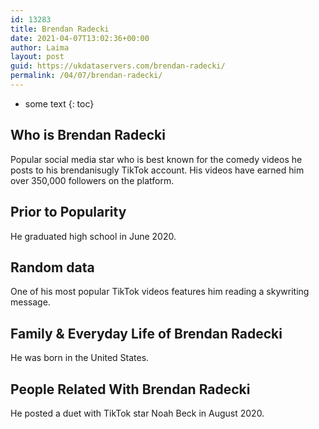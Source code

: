 ```yaml
---
id: 13283
title: Brendan Radecki
date: 2021-04-07T13:02:36+00:00
author: Laima
layout: post
guid: https://ukdataservers.com/brendan-radecki/
permalink: /04/07/brendan-radecki/
---
```


* some text
{: toc}


## Who is Brendan Radecki
                  
                  
                  
Popular social media star who is best known for the comedy videos he posts to his brendanisugly TikTok account. His videos have earned him over 350,000 followers on the platform. 
                  
              
            
              
            
                
                
                
## Prior to Popularity
                  
                  
                  
He graduated high school in June 2020. 
                  
              
            
              
            
                
                
                
## Random data
                  
                  
                  
One of his most popular TikTok videos features him reading a skywriting message. 
                  
              
            
              
            
                
                
                
## Family & Everyday Life of Brendan Radecki
                  
                  
                  
He was born in the United States. 
                  
              
            
              
            
                
                
                
## People Related With Brendan Radecki
                  
                  
                  
He posted a duet with TikTok star Noah Beck in August 2020. 
                  
              
            
              
            
                
              
            
              
              
            
            
              
            
          
          
          